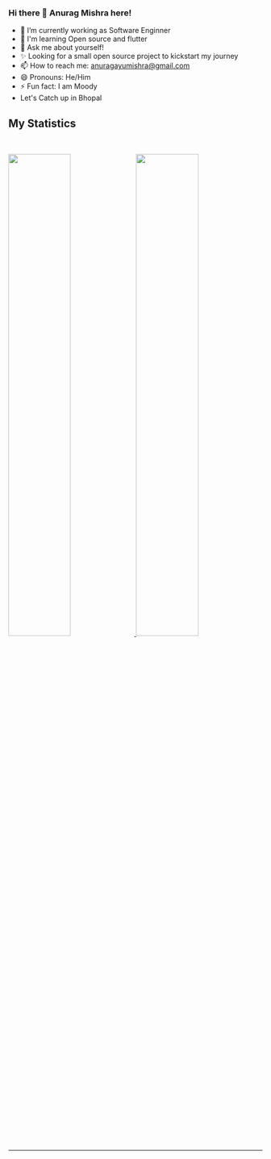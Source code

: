 ### Hi there 👋 Anurag Mishra here! 

- 🔭 I’m currently working as Software Enginner
- 🌱 I'm learning Open source and flutter
- 💬 Ask me about yourself!
- ✨ Looking for a small open source project to kickstart my journey
- 📫 How to reach me: anuragayumishra@gmail.com
- 😄 Pronouns: He/Him
- ⚡ Fun fact: I am Moody
-   Let's Catch up in Bhopal


## My Statistics

<br/>
<p align="left">
  <a href="https://anuragayumishra.devv/">
  <img width="49.5%" src="https://github-readme-stats.vercel.app/api?username=anuragayumishra&show_icons=true&theme=gruvbox&hide_border=true" />
    <img width="49.5%" src="https://github-readme-streak-stats.herokuapp.com/?user=anuragayumishra&theme=gruvbox&hide_border=true" />
  </a>
</p>
<br>

------
